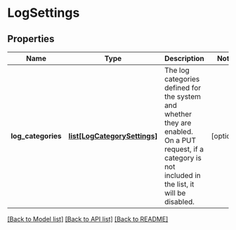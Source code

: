 # LogSettings

## Properties
Name | Type | Description | Notes
------------ | ------------- | ------------- | -------------
**log_categories** | [**list[LogCategorySettings]**](LogCategorySettings.md) | The log categories defined for the system and whether they are enabled. On a PUT request, if a category is not included in the list, it will be disabled. | [optional] 

[[Back to Model list]](../README.md#documentation-for-models) [[Back to API list]](../README.md#documentation-for-api-endpoints) [[Back to README]](../README.md)


